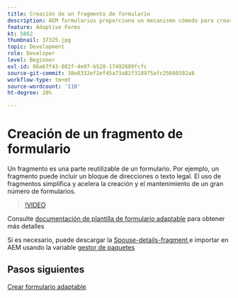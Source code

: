 ```yaml
---
title: Creación de un fragmento de formulario
description: AEM formularios proporciona un mecanismo cómodo para crear segmentos de formulario como un panel o un grupo de campos solo una vez y reutilizarlos en formularios adaptables.
feature: Adaptive Forms
kt: 5862
thumbnail: 37325.jpg
topic: Development
role: Developer
level: Beginner
exl-id: 86a67f43-882f-4e97-b528-17492689fcfc
source-git-commit: 38e0332ef2ef45a73a81f318975afc25600392a8
workflow-type: tm+mt
source-wordcount: '110'
ht-degree: 28%

---
```


# Creación de un fragmento de formulario

Un fragmento es una parte reutilizable de un formulario. Por ejemplo, un fragmento puede incluir un bloque de direcciones o texto legal. El uso de fragmentos simplifica y acelera la creación y el mantenimiento de un gran número de formularios.


>[!VIDEO](https://video.tv.adobe.com/v/37325?quality=12&learn=on)



Consulte [documentación de plantilla de formulario adaptable](https://experienceleague.adobe.com/docs/experience-manager-65/forms/adaptive-forms-basic-authoring/adaptive-form-fragments.html) para obtener más detalles

Si es necesario, puede descargar la [Spouse-details-fragment ](assets/spouse-details-fragment.zip) e importar en AEM usando la variable [gestor de paquetes](http://localhost:4502/crx/packmgr/index.jsp)

## Pasos siguientes

[Crear formulario adaptable](./create-adaptive-form.md)
